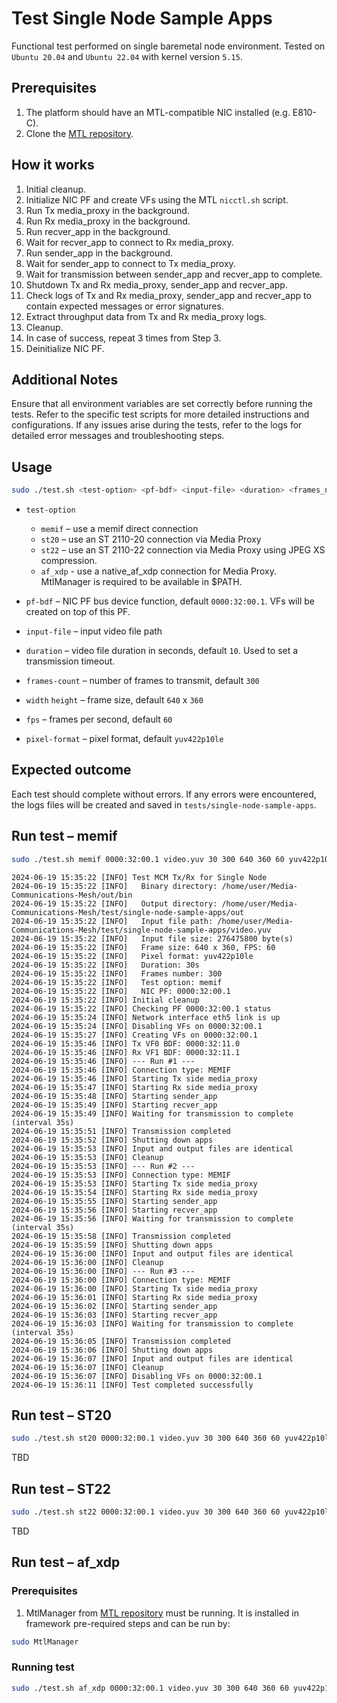 # Test Single Node Sample Apps

Functional test performed on single baremetal node environment. Tested on `Ubuntu 20.04` and `Ubuntu 22.04` with kernel version `5.15`.

## Prerequisites
1. The platform should have an MTL-compatible NIC installed (e.g. E810-C).
2. Clone the [MTL repository](https://github.com/OpenVisualCloud/Media-Transport-Library).

## How it works
1. Initial cleanup.
2. Initialize NIC PF and create VFs using the MTL `nicctl.sh` script.
3. Run Tx media_proxy in the background.
4. Run Rx media_proxy in the background.
5. Run recver_app in the background.
6. Wait for recver_app to connect to Rx media_proxy.
7. Run sender_app in the background.
8. Wait for sender_app to connect to Tx media_proxy.
9. Wait for transmission between sender_app and recver_app to complete.
10. Shutdown Tx and Rx media_proxy, sender_app and recver_app.
11. Check logs of Tx and Rx media_proxy, sender_app and recver_app to contain expected messages or error signatures.
12. Extract throughput data from Tx and Rx media_proxy logs.
13. Cleanup.
14. In case of success, repeat 3 times from Step 3.
15. Deinitialize NIC PF.

## Additional Notes

Ensure that all environment variables are set correctly before running the tests.
Refer to the specific test scripts for more detailed instructions and configurations.
If any issues arise during the tests, refer to the logs for detailed error messages and troubleshooting steps.

## Usage

```bash
sudo ./test.sh <test-option> <pf-bdf> <input-file> <duration> <frames_number> <width> <height> <fps> <pixel-format>
```

* `test-option`
  * `memif` – use a memif direct connection
  * `st20` – use an ST 2110-20 connection via Media Proxy
  * `st22` – use an ST 2110-22 connection via Media Proxy using JPEG XS compression.
  * `af_xdp` - use a native_af_xdp connection for Media Proxy. MtlManager is required to be available in $PATH.

* `pf-bdf` – NIC PF bus device function, default `0000:32:00.1`. VFs will be created on top of this PF.
* `input-file` – input video file path
* `duration` – video file duration in seconds, default `10`. Used to set a transmission timeout.
* `frames-count` – number of frames to transmit, default `300`
* `width` `height` – frame size, default `640` x `360`
* `fps` – frames per second, default `60`
* `pixel-format` – pixel format, default `yuv422p10le`

## Expected outcome

Each test should complete without errors. If any errors were encountered, the logs files will be created and saved in `tests/single-node-sample-apps`.

## Run test – memif

```bash
sudo ./test.sh memif 0000:32:00.1 video.yuv 30 300 640 360 60 yuv422p10le
```

```text
2024-06-19 15:35:22 [INFO] Test MCM Tx/Rx for Single Node
2024-06-19 15:35:22 [INFO]   Binary directory: /home/user/Media-Communications-Mesh/out/bin
2024-06-19 15:35:22 [INFO]   Output directory: /home/user/Media-Communications-Mesh/test/single-node-sample-apps/out
2024-06-19 15:35:22 [INFO]   Input file path: /home/user/Media-Communications-Mesh/test/single-node-sample-apps/video.yuv
2024-06-19 15:35:22 [INFO]   Input file size: 276475800 byte(s)
2024-06-19 15:35:22 [INFO]   Frame size: 640 x 360, FPS: 60
2024-06-19 15:35:22 [INFO]   Pixel format: yuv422p10le
2024-06-19 15:35:22 [INFO]   Duration: 30s
2024-06-19 15:35:22 [INFO]   Frames number: 300
2024-06-19 15:35:22 [INFO]   Test option: memif
2024-06-19 15:35:22 [INFO]   NIC PF: 0000:32:00.1
2024-06-19 15:35:22 [INFO] Initial cleanup
2024-06-19 15:35:22 [INFO] Checking PF 0000:32:00.1 status
2024-06-19 15:35:24 [INFO] Network interface eth5 link is up
2024-06-19 15:35:24 [INFO] Disabling VFs on 0000:32:00.1
2024-06-19 15:35:27 [INFO] Creating VFs on 0000:32:00.1
2024-06-19 15:35:46 [INFO] Tx VF0 BDF: 0000:32:11.0
2024-06-19 15:35:46 [INFO] Rx VF1 BDF: 0000:32:11.1
2024-06-19 15:35:46 [INFO] --- Run #1 ---
2024-06-19 15:35:46 [INFO] Connection type: MEMIF
2024-06-19 15:35:46 [INFO] Starting Tx side media_proxy
2024-06-19 15:35:47 [INFO] Starting Rx side media_proxy
2024-06-19 15:35:48 [INFO] Starting sender_app
2024-06-19 15:35:49 [INFO] Starting recver_app
2024-06-19 15:35:49 [INFO] Waiting for transmission to complete (interval 35s)
2024-06-19 15:35:51 [INFO] Transmission completed
2024-06-19 15:35:52 [INFO] Shutting down apps
2024-06-19 15:35:53 [INFO] Input and output files are identical
2024-06-19 15:35:53 [INFO] Cleanup
2024-06-19 15:35:53 [INFO] --- Run #2 ---
2024-06-19 15:35:53 [INFO] Connection type: MEMIF
2024-06-19 15:35:53 [INFO] Starting Tx side media_proxy
2024-06-19 15:35:54 [INFO] Starting Rx side media_proxy
2024-06-19 15:35:55 [INFO] Starting sender_app
2024-06-19 15:35:56 [INFO] Starting recver_app
2024-06-19 15:35:56 [INFO] Waiting for transmission to complete (interval 35s)
2024-06-19 15:35:58 [INFO] Transmission completed
2024-06-19 15:35:59 [INFO] Shutting down apps
2024-06-19 15:36:00 [INFO] Input and output files are identical
2024-06-19 15:36:00 [INFO] Cleanup
2024-06-19 15:36:00 [INFO] --- Run #3 ---
2024-06-19 15:36:00 [INFO] Connection type: MEMIF
2024-06-19 15:36:00 [INFO] Starting Tx side media_proxy
2024-06-19 15:36:01 [INFO] Starting Rx side media_proxy
2024-06-19 15:36:02 [INFO] Starting sender_app
2024-06-19 15:36:03 [INFO] Starting recver_app
2024-06-19 15:36:03 [INFO] Waiting for transmission to complete (interval 35s)
2024-06-19 15:36:05 [INFO] Transmission completed
2024-06-19 15:36:06 [INFO] Shutting down apps
2024-06-19 15:36:07 [INFO] Input and output files are identical
2024-06-19 15:36:07 [INFO] Cleanup
2024-06-19 15:36:07 [INFO] Disabling VFs on 0000:32:00.1
2024-06-19 15:36:11 [INFO] Test completed successfully
```

## Run test – ST20

```bash
sudo ./test.sh st20 0000:32:00.1 video.yuv 30 300 640 360 60 yuv422p10le
```
TBD

## Run test – ST22

```bash
sudo ./test.sh st22 0000:32:00.1 video.yuv 30 300 640 360 60 yuv422p10le
```
TBD

## Run test – af_xdp

### Prerequisites

1. MtlManager from [MTL repository](https://github.com/OpenVisualCloud/Media-Transport-Library/tree/main/manager) must be running.
It is installed in framework pre-required steps and can be run by:

```bash
sudo MtlManager
```

### Running test

```bash
sudo ./test.sh af_xdp 0000:32:00.1 video.yuv 30 300 640 360 60 yuv422p10le
```
